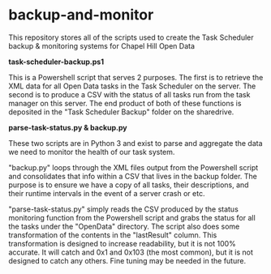 # backup-and-monitor
This repository stores all of the scripts used to create the Task Scheduler backup &amp; monitoring systems for Chapel Hill Open Data

<strong>task-scheduler-backup.ps1</strong>

This is a Powershell script that serves 2 purposes.  The first is to retrieve the XML data for all Open Data tasks in the Task Scheduler on the server.  The second is to produce a CSV with the status of all tasks run from the task manager on this server.  The end product of both of these functions is deposited in the "Task Scheduler Backup" folder on the sharedrive.

<strong>parse-task-status.py & backup.py</strong>

These two scripts are in Python 3 and exist to parse and aggregate the data we need to monitor the health of our task system.  

"backup.py" loops through the XML files output from the Powershell script and consolidates that info within a CSV that lives in the backup folder.  The purpose is to ensure we have a copy of all tasks, their descriptions, and their runtime intervals in the event of a server crash or etc.

"parse-task-status.py" simply reads the CSV produced by the status monitoring function from the Powershell script and grabs the status for all the tasks under the "OpenData" directory.  The script also does some transformation of the contents in the "lastResult" column.  This transformation is designed to increase readability, but it is not 100% accurate.  It will catch and 0x1 and 0x103 (the most common), but it is not designed to catch any others.  Fine tuning may be needed in the future.
